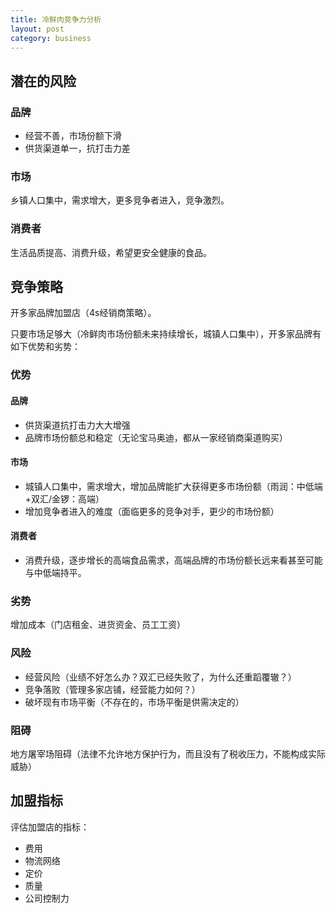 ```yaml
---
title: 冷鲜肉竞争力分析
layout: post
category: business
---
```


## 潜在的风险

### 品牌

- 经营不善，市场份额下滑
- 供货渠道单一，抗打击力差

### 市场
乡镇人口集中，需求增大，更多竞争者进入，竞争激烈。

### 消费者
生活品质提高、消费升级，希望更安全健康的食品。

## 竞争策略

开多家品牌加盟店（4s经销商策略）。

只要市场足够大（冷鲜肉市场份额未来持续增长，城镇人口集中），开多家品牌有如下优势和劣势：

### 优势
#### 品牌

- 供货渠道抗打击力大大增强
- 品牌市场份额总和稳定（无论宝马奥迪，都从一家经销商渠道购买）

#### 市场

- 城镇人口集中，需求增大，增加品牌能扩大获得更多市场份额（雨润：中低端+双汇/金锣：高端）
- 增加竞争者进入的难度（面临更多的竞争对手，更少的市场份额）

#### 消费者

- 消费升级，逐步增长的高端食品需求，高端品牌的市场份额长远来看甚至可能与中低端持平。


### 劣势

增加成本（门店租金、进货资金、员工工资）

### 风险

- 经营风险（业绩不好怎么办？双汇已经失败了，为什么还重蹈覆辙？）
- 竞争落败（管理多家店铺，经营能力如何？）
- 破坏现有市场平衡（不存在的，市场平衡是供需决定的）

### 阻碍

地方屠宰场阻碍（法律不允许地方保护行为，而且没有了税收压力，不能构成实际威胁）


## 加盟指标

评估加盟店的指标：

- 费用
- 物流网络
- 定价
- 质量
- 公司控制力

